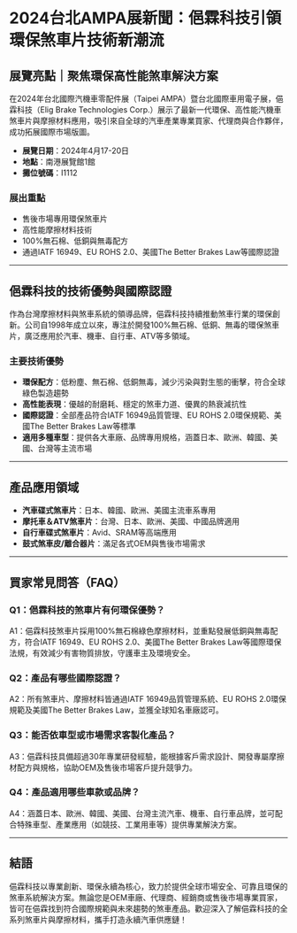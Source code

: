 # 2024台北AMPA展新聞：俋霖科技引領環保煞車片技術新潮流

## 展覽亮點｜聚焦環保高性能煞車解決方案

在2024年台北國際汽機車零配件展（Taipei AMPA）暨台北國際車用電子展，俋霖科技（Elig Brake Technologies Corp.）展示了最新一代環保、高性能汽機車煞車片與摩擦材料應用，吸引來自全球的汽車產業專業買家、代理商與合作夥伴，成功拓展國際市場版圖。

- **展覽日期**：2024年4月17-20日  
- **地點**：南港展覽館1館  
- **攤位號碼**：I1112  

### 展出重點
- 售後市場專用環保煞車片
- 高性能摩擦材料技術
- 100%無石棉、低銅與無毒配方
- 通過IATF 16949、EU ROHS 2.0、美國The Better Brakes Law等國際認證

---

## 俋霖科技的技術優勢與國際認證

作為台灣摩擦材料與煞車系統的領導品牌，俋霖科技持續推動煞車行業的環保創新。公司自1998年成立以來，專注於開發100%無石棉、低銅、無毒的環保煞車片，廣泛應用於汽車、機車、自行車、ATV等多領域。

### 主要技術優勢
- **環保配方**：低粉塵、無石棉、低銅無毒，減少污染與對生態的衝擊，符合全球綠色製造趨勢
- **高性能表現**：優越的耐磨耗、穩定的煞車力道、優異的熱衰減抗性
- **國際認證**：全部產品符合IATF 16949品質管理、EU ROHS 2.0環保規範、美國The Better Brakes Law等標準
- **適用多種車型**：提供各大車廠、品牌專用規格，涵蓋日本、歐洲、韓國、美國、台灣等主流市場

---

## 產品應用領域

- **汽車碟式煞車片**：日本、韓國、歐洲、美國主流車系專用
- **摩托車＆ATV煞車片**：台灣、日本、歐洲、美國、中國品牌適用
- **自行車碟式煞車片**：Avid、SRAM等高端應用
- **鼓式煞車皮/離合器片**：滿足各式OEM與售後市場需求

---

## 買家常見問答（FAQ）

### Q1：俋霖科技的煞車片有何環保優勢？
A1：俋霖科技煞車片採用100%無石棉綠色摩擦材料，並重點發展低銅與無毒配方，符合IATF 16949、EU ROHS 2.0、美國The Better Brakes Law等國際環保法規，有效減少有害物質排放，守護車主及環境安全。

### Q2：產品有哪些國際認證？
A2：所有煞車片、摩擦材料皆通過IATF 16949品質管理系統、EU ROHS 2.0環保規範及美國The Better Brakes Law，並獲全球知名車廠認可。

### Q3：能否依車型或市場需求客製化產品？
A3：俋霖科技具備超過30年專業研發經驗，能根據客戶需求設計、開發專屬摩擦材配方與規格，協助OEM及售後市場客戶提升競爭力。

### Q4：產品適用哪些車款或品牌？
A4：涵蓋日本、歐洲、韓國、美國、台灣主流汽車、機車、自行車品牌，並可配合特殊車型、產業應用（如競技、工業用車等）提供專業解決方案。

---

## 結語

俋霖科技以專業創新、環保永續為核心，致力於提供全球市場安全、可靠且環保的煞車系統解決方案。無論您是OEM車廠、代理商、經銷商或售後市場專業買家，皆可在俋霖找到符合國際規範與未來趨勢的煞車產品。歡迎深入了解俋霖科技的全系列煞車片與摩擦材料，攜手打造永續汽車供應鏈！
